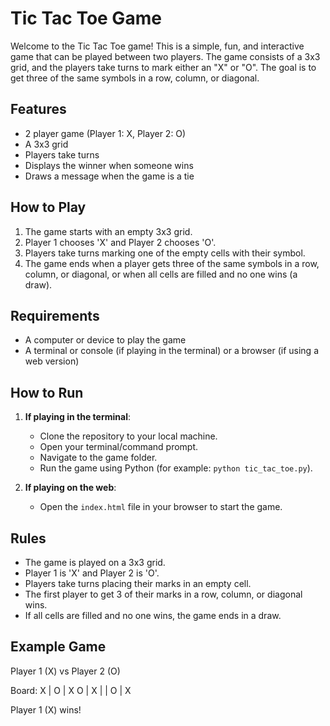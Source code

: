 # Tic Tac Toe Game

Welcome to the Tic Tac Toe game! This is a simple, fun, and interactive game that can be played between two players. The game consists of a 3x3 grid, and the players take turns to mark either an "X" or "O". 
The goal is to get three of the same symbols in a row, column, or diagonal.

## Features
- 2 player game (Player 1: X, Player 2: O)
- A 3x3 grid
- Players take turns
- Displays the winner when someone wins
- Draws a message when the game is a tie

## How to Play
1. The game starts with an empty 3x3 grid.
2. Player 1 chooses 'X' and Player 2 chooses 'O'.
3. Players take turns marking one of the empty cells with their symbol.
4. The game ends when a player gets three of the same symbols in a row, column, or diagonal, or when all cells are filled and no one wins (a draw).

## Requirements
- A computer or device to play the game
- A terminal or console (if playing in the terminal) or a browser (if using a web version)

## How to Run
1. **If playing in the terminal**:
   - Clone the repository to your local machine.
   - Open your terminal/command prompt.
   - Navigate to the game folder.
   - Run the game using Python (for example: `python tic_tac_toe.py`).
   
2. **If playing on the web**:
   - Open the `index.html` file in your browser to start the game.

## Rules
- The game is played on a 3x3 grid.
- Player 1 is 'X' and Player 2 is 'O'.
- Players take turns placing their marks in an empty cell.
- The first player to get 3 of their marks in a row, column, or diagonal wins.
- If all cells are filled and no one wins, the game ends in a draw.

## Example Game

Player 1 (X) vs Player 2 (O)

Board: X | O | X
      O | X |
        | O | X

Player 1 (X) wins!
